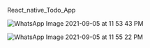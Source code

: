 React_native_Todo_App

![WhatsApp Image 2021-09-05 at 11 53 43 PM](https://user-images.githubusercontent.com/84874096/132137462-f7357220-6812-4028-a4c1-a9f7f6db3148.jpeg)

![WhatsApp Image 2021-09-05 at 11 55 22 PM](https://user-images.githubusercontent.com/84874096/132137464-9507bdc5-65ed-4eb3-ab47-ed7e97eb040e.jpeg)
